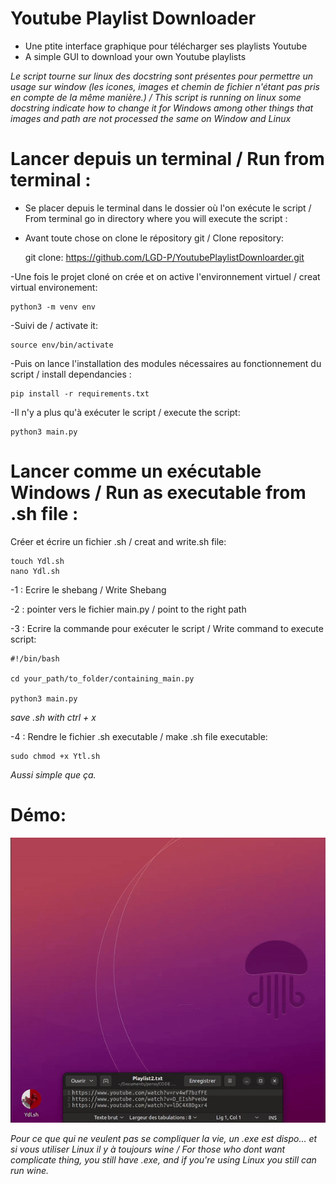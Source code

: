 # Youtube Playlist Downloader

- Une ptite interface graphique pour télécharger ses playlists Youtube
- A simple GUI to download your own Youtube playlists 

*Le script tourne sur linux des docstring sont présentes pour permettre un usage sur window (les icones, images et chemin de fichier n'étant pas pris en compte de la même manière.) / This script is running on linux some docstring indicate how to change it for Windows among other things that images and path are not processed the same on Window and Linux*


# Lancer depuis un terminal / Run from terminal : 

- Se placer depuis le terminal dans le dossier où l'on exécute le script / From terminal go in directory where you will execute the script :

- Avant toute chose on clone le répository git / Clone repository:

    git clone: https://github.com/LGD-P/YoutubePlaylistDownloarder.git

-Une fois le projet cloné on crée et on active l'environnement virtuel / creat virtual environement:

    python3 -m venv env

-Suivi de / activate it:

    source env/bin/activate

-Puis on lance l'installation des modules nécessaires au fonctionnement du script / install dependancies :

    pip install -r requirements.txt


-Il n'y a plus qu'à exécuter le script / execute the script:

    python3 main.py


# Lancer comme un exécutable Windows / Run as executable from .sh file :

Créer et écrire un fichier  .sh / creat and write.sh file: 

    touch Ydl.sh
    nano Ydl.sh

-1 : Ecrire le shebang / Write Shebang

-2 : pointer vers le fichier main.py / point to the right path

-3 : Ecrire la commande pour exécuter le script / Write command to execute script:


    #!/bin/bash
    
    cd your_path/to_folder/containing_main.py
    
    python3 main.py

*save .sh with ctrl + x*

-4 : Rendre le fichier .sh executable / make .sh file executable:

    sudo chmod +x Ytl.sh 

*Aussi simple que ça.*

# Démo:

![demo](demo.gif)


*Pour ce que qui ne veulent pas se compliquer la vie, un .exe est dispo... et si vous utiliser Linux il y à toujours wine / For those who dont want complicate thing, you still have .exe, and if you're using Linux you still can run wine.*